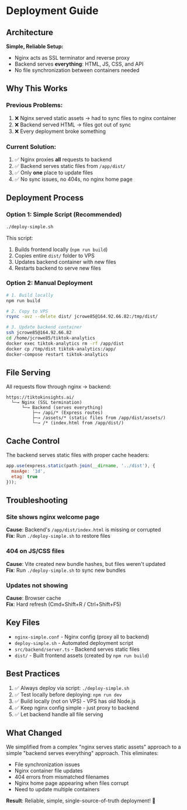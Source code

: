 # Deployment Guide

## Architecture

**Simple, Reliable Setup:**
- Nginx acts as SSL terminator and reverse proxy
- Backend serves **everything**: HTML, JS, CSS, and API
- No file synchronization between containers needed

## Why This Works

### Previous Problems:
1. ❌ Nginx served static assets → had to sync files to nginx container
2. ❌ Backend served HTML → files got out of sync
3. ❌ Every deployment broke something

### Current Solution:
1. ✅ Nginx proxies **all** requests to backend
2. ✅ Backend serves static files from `/app/dist/`
3. ✅ Only **one** place to update files
4. ✅ No sync issues, no 404s, no nginx home page

## Deployment Process

### Option 1: Simple Script (Recommended)

```bash
./deploy-simple.sh
```

This script:
1. Builds frontend locally (`npm run build`)
2. Copies entire `dist/` folder to VPS
3. Updates backend container with new files
4. Restarts backend to serve new files

### Option 2: Manual Deployment

```bash
# 1. Build locally
npm run build

# 2. Copy to VPS
rsync -avz --delete dist/ jcrowe85@164.92.66.82:/tmp/dist/

# 3. Update backend container
ssh jcrowe85@164.92.66.82
cd /home/jcrowe85/tiktok-analytics
docker exec tiktok-analytics rm -rf /app/dist
docker cp /tmp/dist tiktok-analytics:/app/
docker-compose restart tiktok-analytics
```

## File Serving

All requests flow through nginx → backend:

```
https://tiktokinsights.ai/
  └─→ Nginx (SSL termination)
      └─→ Backend (serves everything)
          ├─→ /api/* (Express routes)
          ├─→ /assets/* (static files from /app/dist/assets/)
          └─→ /* (index.html from /app/dist/)
```

## Cache Control

The backend serves static files with proper cache headers:

```javascript
app.use(express.static(path.join(__dirname, '../dist'), {
  maxAge: '1d',
  etag: true
}));
```

## Troubleshooting

### Site shows nginx welcome page
**Cause**: Backend's `/app/dist/index.html` is missing or corrupted  
**Fix**: Run `./deploy-simple.sh` to restore files

### 404 on JS/CSS files
**Cause**: Vite created new bundle hashes, but files weren't updated  
**Fix**: Run `./deploy-simple.sh` to sync new bundles

### Updates not showing
**Cause**: Browser cache  
**Fix**: Hard refresh (Cmd+Shift+R / Ctrl+Shift+F5)

## Key Files

- `nginx-simple.conf` - Nginx config (proxy all to backend)
- `deploy-simple.sh` - Automated deployment script
- `src/backend/server.ts` - Backend serves static files
- `dist/` - Built frontend assets (created by `npm run build`)

## Best Practices

1. ✅ Always deploy via script: `./deploy-simple.sh`
2. ✅ Test locally before deploying: `npm run dev`
3. ✅ Build locally (not on VPS) - VPS has old Node.js
4. ✅ Keep nginx config simple - just proxy to backend
5. ✅ Let backend handle all file serving

## What Changed

We simplified from a complex "nginx serves static assets" approach to a simple "backend serves everything" approach. This eliminates:
- File synchronization issues
- Nginx container file updates
- 404 errors from mismatched filenames
- Nginx home page appearing when files corrupt
- Need to update multiple containers

**Result**: Reliable, simple, single-source-of-truth deployment! 🎯

